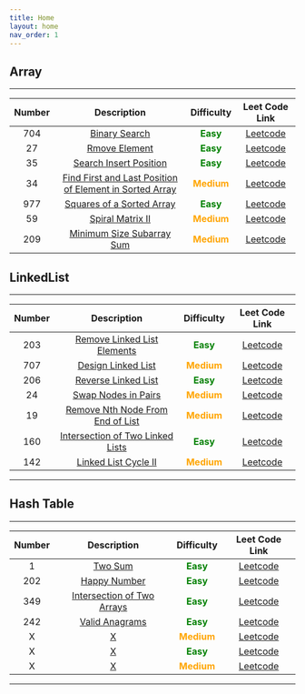 ```yaml
---
title: Home
layout: home
nav_order: 1
---
```


## **Array**

---

| Number |                                        Description                                        |                  Difficulty                  |                                      Leet Code Link                                       |
| :----: | :---------------------------------------------------------------------------------------: | :------------------------------------------: | :---------------------------------------------------------------------------------------: |
|  704   |                     [Binary Search](./doc/Array/2023-04-05-704.html)                      |  **<span style="color:green">Easy</span>**   |                      [Leetcode](https:/.com/problems/binary-search/)                      |
|   27   |                      [Rmove Element](./doc/Array/2023-04-05-27.html)                      |  **<span style="color:green">Easy</span>**   |                     [Leetcode](https:/.com/problems/remove-element/)                      |
|   35   |                 [Search Insert Position](./doc/Array/2023-04-05-35.html)                  |  **<span style="color:green">Easy</span>**   |                 [Leetcode](https:/.com/problems/search-insert-position/)                  |
|   34   | [Find First and Last Position of Element in Sorted Array](./doc/Array/2023-04-05-34.html) | **<span style="color:orange">Medium</span>** | [Leetcode](https:/.com/problems/find-first-and-last-position-of-element-in-sorted-array/) |
|  977   |               [Squares of a Sorted Array](./doc/Array/2023-04-06-977.html)                |  **<span style="color:green">Easy</span>**   |                [Leetcode](https:/.com/problems/squares-of-a-sorted-array/)                |
|   59   |                    [Spiral Matrix II](./doc/Array/2023-04-06-59.html)                     | **<span style="color:orange">Medium</span>** |                    [Leetcode](https:/.com/problems/spiral-matrix-ii/)                     |
|  209   |               [Minimum Size Subarray Sum](./doc/Array/2023-04-06-209.html)                | **<span style="color:orange">Medium</span>** |                [Leetcode](https:/.com/problems/minimum-size-subarray-sum/)                |

## **LinkedList**

---

| Number |                               Description                                |                  Difficulty                  |                           Leet Code Link                           |
| :----: | :----------------------------------------------------------------------: | :------------------------------------------: | :----------------------------------------------------------------: |
|  203   |   [Remove Linked List Elements](./doc/LinkedList/2023-04-07-203.html)    |  **<span style="color:green">Easy</span>**   |    [Leetcode](https:/.cn/problems/remove-linked-list-elements/)    |
|  707   |        [Design Linked List](./doc/LinkedList/2023-04-07-707.html)        | **<span style="color:orange">Medium</span>** |        [Leetcode](https:/.cn/problems/design-linked-list/)         |
|  206   |       [Reverse Linked List](./doc/LinkedList/2023-04-07-206.html)        |  **<span style="color:green">Easy</span>**   |        [Leetcode](https:/.cn/problems/reverse-linked-list/)        |
|   24   |        [Swap Nodes in Pairs](./doc/LinkedList/2023-04-07-24.html)        | **<span style="color:orange">Medium</span>** |        [Leetcode](https:/.cn/problems/swap-nodes-in-pairs/)        |
|   19   | [Remove Nth Node From End of List](./doc/LinkedList/2023-04-07-19.html)  | **<span style="color:orange">Medium</span>** | [Leetcode](https:/.cn/problems/remove-nth-node-from-end-of-list/)  |
|  160   | [Intersection of Two Linked Lists](./doc/LinkedList/2023-04-07-160.html) |  **<span style="color:green">Easy</span>**   | [Leetcode](https:/.com/problems/intersection-of-two-linked-lists/) |
|  142   |       [Linked List Cycle II](./doc/LinkedList/2023-04-07-142.html)       | **<span style="color:orange">Medium</span>** |       [Leetcode](https:/.cn/problems/linked-list-cycle-ii/)        |

---

## **Hash Table**

---

| Number |                            Description                            |                  Difficulty                  |                           Leet Code Link                           |
| :----: | :---------------------------------------------------------------: | :------------------------------------------: | :----------------------------------------------------------------: |
|   1    |           [Two Sum](./doc/HashTable/2023-04-10-1.html)            |  **<span style="color:green">Easy</span>**   |              [Leetcode](https:/.cn/problems/two-sum/)              |
|  202   |        [Happy Number](./doc/HashTable/2023-04-10-202.html)        |  **<span style="color:green">Easy</span>**   |           [Leetcode](https:/.cn/problems/happy-number/)            |
|  349   | [Intersection of Two Arrays](./doc/HashTable/2023-04-10-349.html) |  **<span style="color:green">Easy</span>**   |    [Leetcode](https:/.cn/problems/intersection-of-two-arrays/)     |
|  242   |      [ Valid Anagrams](./doc/HashTable/2023-04-10-242.html)       |  **<span style="color:green">Easy</span>**   |           [Leetcode](https:/.cn/problems/valid-anagram/)           |
|   X    |              [X](./doc/HashTable/2023-04-10-1.html)               | **<span style="color:orange">Medium</span>** | [Leetcode](https:/.cn/problems/remove-nth-node-from-end-of-list/)  |
|   X    |              [X](./doc/HashTable/2023-04-10-1.html)               |  **<span style="color:green">Easy</span>**   | [Leetcode](https:/.com/problems/intersection-of-two-linked-lists/) |
|   X    |              [X](./doc/HashTable/2023-04-10-1.html)               | **<span style="color:orange">Medium</span>** |       [Leetcode](https:/.cn/problems/linked-list-cycle-ii/)        |

---
